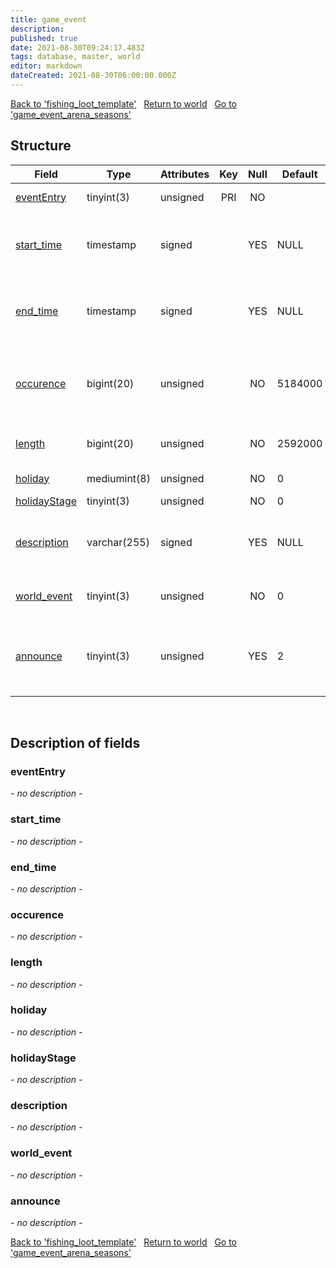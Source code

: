 ```yaml
---
title: game_event
description: 
published: true
date: 2021-08-30T09:24:17.483Z
tags: database, master, world
editor: markdown
dateCreated: 2021-08-30T06:00:00.000Z
---
```


<a href="https://dev.trinitycore.info/en/database/master/world/fishing_loot_template" class="mt-5 v-btn v-btn--depressed v-btn--flat v-btn--outlined theme--light v-size--default darkblue--text text--lighten-3"><span class="v-btn__content"><i aria-hidden="true" class="v-icon notranslate v-icon--left mdi mdi-arrow-left theme--light"></i><span>Back to 'fishing_loot_template'</span></span></a>&nbsp;&nbsp;&nbsp;<a href="https://dev.trinitycore.info/en/database/master/world/home" class="mt-5 v-btn v-btn--depressed v-btn--flat v-btn--outlined theme--light v-size--default darkblue--text text--lighten-3"><span class="v-btn__content"><i aria-hidden="true" class="v-icon notranslate v-icon--left mdi mdi-home-outline theme--light"></i><span>Return to world</span></span></a>&nbsp;&nbsp;&nbsp;<a href="https://dev.trinitycore.info/en/database/master/world/game_event_arena_seasons" class="mt-5 v-btn v-btn--depressed v-btn--flat v-btn--outlined theme--light v-size--default darkblue--text text--lighten-3"><span class="v-btn__content"><span>Go to 'game_event_arena_seasons'</span><i aria-hidden="true" class="v-icon notranslate v-icon--right mdi mdi-arrow-right theme--light"></i></span></a>

## Structure

| Field | Type | Attributes | Key | Null | Default | Extra | Comment |
| --- | --- | --- | :---: | :---: | --- | --- | --- |
| [eventEntry](#eventEntry) | tinyint(3) | unsigned | PRI | NO |  |  | Entry of the game event |
| [start_time](#start_time) | timestamp | signed |  | YES | NULL |  | Absolute start date, the event will never start before |
| [end_time](#end_time) | timestamp | signed |  | YES | NULL |  | Absolute end date, the event will never start after |
| [occurence](#occurence) | bigint(20) | unsigned |  | NO | 5184000 |  | Delay in minutes between occurences of the event |
| [length](#length) | bigint(20) | unsigned |  | NO | 2592000 |  | Length in minutes of the event |
| [holiday](#holiday) | mediumint(8) | unsigned |  | NO | 0 |  | Client side holiday id |
| [holidayStage](#holidayStage) | tinyint(3) | unsigned |  | NO | 0 |  |  |
| [description](#description) | varchar(255) | signed |  | YES | NULL |  | Description of the event displayed in console |
| [world_event](#world_event) | tinyint(3) | unsigned |  | NO | 0 |  | 0 if normal event, 1 if world event |
| [announce](#announce) | tinyint(3) | unsigned |  | YES | 2 |  | 0 dont announce, 1 announce, 2 value from config |
&nbsp;
## Description of fields

### eventEntry
*- no description -*
&nbsp;

### start_time
*- no description -*
&nbsp;

### end_time
*- no description -*
&nbsp;

### occurence
*- no description -*
&nbsp;

### length
*- no description -*
&nbsp;

### holiday
*- no description -*
&nbsp;

### holidayStage
*- no description -*
&nbsp;

### description
*- no description -*
&nbsp;

### world_event
*- no description -*
&nbsp;

### announce
*- no description -*
&nbsp;

<a href="https://dev.trinitycore.info/en/database/master/world/fishing_loot_template" class="mt-5 v-btn v-btn--depressed v-btn--flat v-btn--outlined theme--light v-size--default darkblue--text text--lighten-3"><span class="v-btn__content"><i aria-hidden="true" class="v-icon notranslate v-icon--left mdi mdi-arrow-left theme--light"></i><span>Back to 'fishing_loot_template'</span></span></a>&nbsp;&nbsp;&nbsp;<a href="https://dev.trinitycore.info/en/database/master/world/home" class="mt-5 v-btn v-btn--depressed v-btn--flat v-btn--outlined theme--light v-size--default darkblue--text text--lighten-3"><span class="v-btn__content"><i aria-hidden="true" class="v-icon notranslate v-icon--left mdi mdi-home-outline theme--light"></i><span>Return to world</span></span></a>&nbsp;&nbsp;&nbsp;<a href="https://dev.trinitycore.info/en/database/master/world/game_event_arena_seasons" class="mt-5 v-btn v-btn--depressed v-btn--flat v-btn--outlined theme--light v-size--default darkblue--text text--lighten-3"><span class="v-btn__content"><span>Go to 'game_event_arena_seasons'</span><i aria-hidden="true" class="v-icon notranslate v-icon--right mdi mdi-arrow-right theme--light"></i></span></a>

